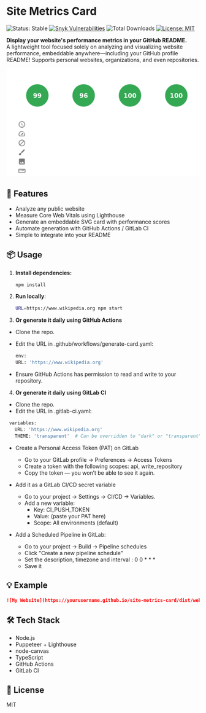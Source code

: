# Site Metrics Card
<!--
![WIP](https://img.shields.io/badge/status-WIP-orange?style=flat-square)
-->
![Status: Stable](https://img.shields.io/badge/status-stable-brightgreen?style=flat-square)
[![Snyk Vulnerabilities](https://snyk.io/test/github/aelmizeb/site-metrics-card/badge.svg)](https://snyk.io/test/github/aelmizeb/site-metrics-card)
![Total Downloads](https://img.shields.io/github/downloads/aelmizeb/site-metrics-card/total)
[![License: MIT](https://img.shields.io/badge/License-MIT-yellow.svg)](LICENSE)

**Display your website's performance metrics in your GitHub README.**  
A lightweight tool focused solely on analyzing and visualizing website performance, embeddable anywhere—including your GitHub profile README! Supports personal websites, organizations, and even repositories.

![Website Metrics Card](./dist/website-metrics.svg)

## 🚀 Features

- Analyze any public website
- Measure Core Web Vitals using Lighthouse
- Generate an embeddable SVG card with performance scores
- Automate generation with GitHub Actions / GitLab CI
- Simple to integrate into your README

## 📦 Usage

1. **Install dependencies:**

   ```bash
   npm install
   ```

2. **Run locally**:
   ```bash
   URL=https://www.wikipedia.org npm start
   ```

3. **Or generate it daily using GitHub Actions**

- Clone the repo.
- Edit the URL in .github/workflows/generate-card.yaml:

   ```bash
  env:
  URL: 'https://www.wikipedia.org'
   ```
- Ensure GitHub Actions has permission to read and write to your repository.

4. **Or generate it daily using GitLab CI**

- Clone the repo.
- Edit the URL in .gitlab-ci.yaml:

 ```bash
  variables:
    URL: 'https://www.wikipedia.org'
    THEME: 'transparent'  # Can be overridden to "dark" or "transparent"
 ```
- Create a Personal Access Token (PAT) on GitLab
  - Go to your GitLab profile → Preferences → Access Tokens
  - Create a token with the following scopes: api, write_repository
  - Copy the token — you won’t be able to see it again.

- Add it as a GitLab CI/CD secret variable
  - Go to your project → Settings → CI/CD → Variables.
  - Add a new variable:
    - Key: CI_PUSH_TOKEN
    - Value: (paste your PAT here)
    - Scope: All environments (default)

- Add a Scheduled Pipeline in GitLab:
  - Go to your project → Build → Pipeline schedules
  - Click "Create a new pipeline schedule"
  - Set the description, timezone and interval : 0 0 * * *
  - Save it

## 💡 Example

```md
![My Website](https://yourusername.github.io/site-metrics-card/dist/website-metrics.svg)
```

## 🛠️ Tech Stack

- Node.js
- Puppeteer + Lighthouse
- node-canvas
- TypeScript
- GitHub Actions
- GitLab CI

## 📄 License
MIT
